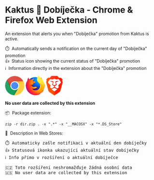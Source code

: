 # Kaktus 🌵 Dobíječka - Chrome & Firefox Web Extension

An extension that alerts you when "Dobíječka" promotion from Kaktus is active.

⏱️ &nbsp;Automatically sends a notification on the current day of "Dobíječka" promotion<br>
👍 &nbsp;Status icon showing the current status of "Dobíječka" promotion<br>
ℹ️ &nbsp;Information directly in the extension about the "Dobíječka" promotion

[![Chrome](assets/chrome.png "Chrome")](https://chrome.google.com/webstore/detail/kaktus-dob%C3%ADje%C4%8Dka/cpinhgniabckpmpellibhbcoieoiibmk)
[![Firefox](assets/firefox.png "Firefox")](https://addons.mozilla.org/cs/firefox/addon/kaktus-dob%C3%ADje%C4%8Dka/)
[![Brave](assets/brave.png "Brave")](https://brave.com/learn/installing-chrome-extensions/)

**No user data are collected by this extension**

📦 &nbsp;Package extension: 

    zip -r dir.zip . -x ".*" -x "__MACOSX" -x "*.DS_Store"

💬 &nbsp;Description in Web Stores:

<pre>
⏱️ Automaticky zašle notifikaci v aktuální den dobíječky
👍 Statusová ikonka ukazující aktuální stav dobíječky
ℹ️ Info přímo v rozšíření o aktuální dobíječce

🇨🇿 Toto rozšíření neshromažďuje žádná osobní data
🇺🇸 No user data are collected by this extension
</pre>
